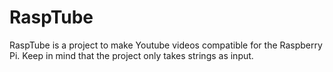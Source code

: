 # RaspTube
RaspTube is a project to make Youtube videos compatible for the Raspberry Pi. Keep in mind that the project only takes strings as input.
